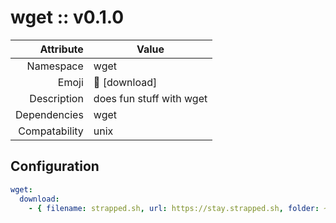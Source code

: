 # wget :: v0.1.0

| Attribute     | Value |
|--------------:|----|
| Namespace     | wget |
| Emoji         | 💾 [download]  |
| Description   | does fun stuff with wget |
| Dependencies  | wget  |
| Compatability | unix  |

## Configuration

```yml
wget:
  download:
    - { filename: strapped.sh, url: https://stay.strapped.sh, folder: ~/Downloads }
```
